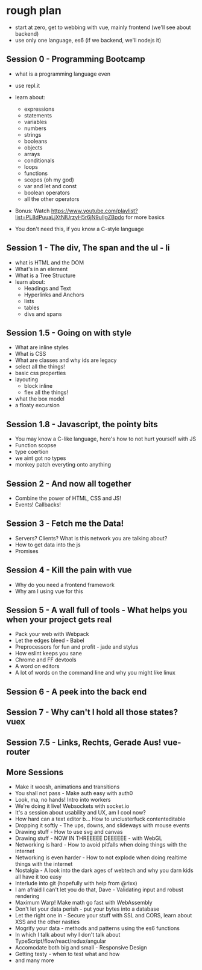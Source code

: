 # rough plan
- start at zero, get to webbing with vue, mainly frontend (we'll see about backend)
- use only one language, es6 (if we backend, we'll nodejs it)

## Session 0 - Programming Bootcamp
- what is a programming language even
- use repl.it
- learn about:
	- expressions
	- statements
	- variables
	- numbers
	- strings
	- booleans
	- objects
	- arrays
	- conditionals
	- loops
	- functions
	- scopes (oh my god)
	- var and let and const
	- boolean operators
	- all the other operators
	
- Bonus: Watch https://www.youtube.com/playlist?list=PL8dPuuaLjXtNlUrzyH5r6jN9ulIgZBpdo for more basics

- You don't need this, if you know a C-style language

## Session 1 - The div, The span and the ul - li
- what is HTML and the DOM
- What's in an element
- What is a Tree Structure
- learn about:
	- Headings and Text
	- Hyperlinks and Anchors
	- lists
	- tables
	- divs and spans
	
## Session 1.5 - Going on with style

- What are inline styles
- What is CSS
- What are classes and why ids are legacy
- select all the things!
- basic css properties
- layouting
	- block inline
	- flex all the things!
- what the box model
- a floaty excursion

## Session 1.8 - Javascript, the pointy bits
- You may know a C-like language, here's how to not hurt yourself with JS
- Function scopse
- type coertion
- we aint got no types
- monkey patch everyting onto anything

## Session 2 - And now all together
- Combine the power of HTML, CSS and JS!
- Events! Callbacks!

## Session 3 - Fetch me the Data!
- Servers? Clients? What is this network you are talking about?
- How to get data into the js
- Promises

## Session 4 - Kill the pain with vue
- Why do you need a frontend framework
- Why am I using vue for this

## Session 5 - A wall full of tools - What helps you when your project gets real
- Pack your web with Webpack
- Let the edges bleed - Babel
- Preprocessors for fun and profit - jade and stylus
- How eslint keeps you sane
- Chrome and FF devtools
- A word on editors
- A lot of words on the command line and why you might like linux

## Session 6 - A peek into the back end

## Session 7 - Why can't I hold all those states? vuex

## Session 7.5 - Links, Rechts, Gerade Aus! vue-router

## More Sessions
- Make it woosh, animations and transitions
- You shall not pass - Make auth easy with auth0
- Look, ma, no hands! Intro into workers
- We're doing it live! Websockets with socket.io
- It's a session about usability and UX, am I cool now?
- How hard can a text editor b… How to unclusterfuck contenteditable
- Dropping it softly - The ups, downs, and slideways with mouse events
- Drawing stuff - How to use svg and canvas
- Drawing stuff - NOW IN THREEEEE DEEEEEE - with WebGL
- Networking is hard - How to avoid pitfalls when doing things with the internet
- Networking is even harder - How to not explode when doing realtime things with the internet
- Nostalgia - A look into the dark ages of webtech and why you darn kids all have it too easy
- Interlude into git (hopefully with help from @rixx)
- I am afraid I can't let you do that, Dave - Validating input and robust rendering
- Maximum Warp! Make math go fast with WebAssembly
- Don't let your data perish - put your bytes into a database
- Let the right one in - Secure your stuff with SSL and CORS, learn about XSS and the other nasties
- Mogrify your data - methods and patterns using the es6 functions
- In which I talk about why I don't talk about TypeScript/flow/react/redux/angular
- Accomodate both big and small - Responsive Design
- Getting testy - when to test what and how
- and many more
